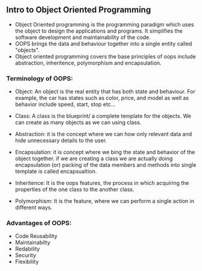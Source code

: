## Intro to Object Oriented Programming

- Object Oriented programming is the programming paradigm which uses the object to design the applications and programs. It simplifies the software development and maintainability of the code.
- OOPS brings the data and behaviour together into a single entity called "objects".
- Object oriented programming covers the base principles of oops include abstraction, inheritence, polymorphism and encapsulation.

### Terminology of OOPS:

- Object: An object is the real entity that has both state and behaviour. For example, the car has states such as color, price, and model as well as behavior include speed, start, stop etc...

- Class: A class is the blueprint/ a complete template for the objects. We can create as many objects as we can 
using class.

- Abstraction: it is the concept where we can how only relevant data and hide unnecessary details to the user.

- Encapsulation: it is concept where we bing the state and behavior of the object together. if we are creating a class we are actually doing encapsulation (or) packing of the data members and methods into single template is called encapsualtion.

- Inheritence: It is the oops features, the process in which acquiring the properties of the one class to the another class.

- Polymorphism: It is the feature, where we can perform a single action in different ways.

### Advantages of OOPS:
- Code Reusability
- Maintainabilty
- Redability
- Security
- Flexibility

